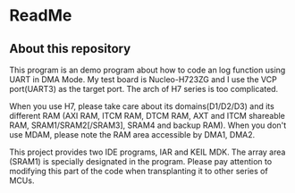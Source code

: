 # ReadMe
## About this repository
This program is an demo program about how to code an log function using UART in DMA Mode.
My test board is Nucleo-H723ZG and I use the VCP port(UART3) as the target port. The arch of H7 series is too complicated.   

When you use H7, please take care about its domains(D1/D2/D3) and its different RAM (AXI RAM, ITCM RAM, DTCM RAM, AXT and ITCM shareable RAM, SRAM1/SRAM2[/SRAM3], SRAM4 and backup RAM). When you don't use MDAM, please note the RAM area accessible by DMA1, DMA2.

This project provides two IDE programs, IAR and KEIL MDK. The array area (SRAM1) is specially designated in the program. Please pay attention to modifying this part of the code when transplanting it to other series of MCUs.